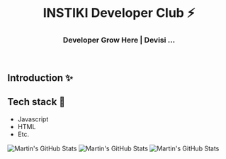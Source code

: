 <div align="center">
  <h1>INSTIKI Developer Club ⚡</h1>
  <h3>Developer Grow Here | Devisi ...</h3>
</div>

<br>

## Introduction ✨

<!-- Contoh Perkenalan Diri *Bisa gunakan bahasa indonesia -->
<!-- Hi, Perkenalkan saya Putu Rades Pratama, seorang Developer asal Bali, Indonesia.
Untuk saat ini aku sedang berfokus kan di Frontend Development... -->

## Tech stack 🚀

- Javascript
- HTML
- Etc.

<img align="center" src="https://github-readme-stats.vercel.app/api?username=NaturaAdnyana&show_icons=true&line_height=27&count_private=true&title_color=ffffff&text_color=c9cacc&icon_color=2bbc8a&bg_color=1d1f21" alt="Martin's GitHub Stats" />
<img align="center" src="https://github-readme-stats.vercel.app/api?username=atheo810&show_icons=true&line_height=27&count_private=true&title_color=ffffff&text_color=c9cacc&icon_color=2bbc8a&bg_color=1d1f21" alt="Martin's GitHub Stats" />
<img align="center" src="https://github-readme-stats.vercel.app/api?username=SiwaSathya&show_icons=true&line_height=27&count_private=true&title_color=ffffff&text_color=c9cacc&icon_color=2bbc8a&bg_color=1d1f21" alt="Martin's GitHub Stats" />
